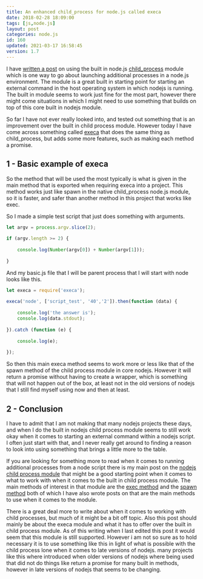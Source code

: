 ```yaml
---
title: An enhanced child_process for node.js called execa
date: 2018-02-28 18:09:00
tags: [js,node.js]
layout: post
categories: node.js
id: 160
updated: 2021-03-17 16:58:45
version: 1.7
---
```


I have [written a post](/2018/02/04/nodejs-child-process/) on using the built in node.js [child_process](https://nodejs.org/docs/latest-v8.x/api/child_process.html) module which is one way to go about launching additional processes in a node.js environment. The module is a great built in starting point for starting an external command in the host operating system in which nodejs is running. The built in module seems to work just fine for the most part, however there might come situations in which I might need to use something that builds on top of this core built in nodejs module.

So far I have not ever really looked into, and tested out something that is an improvement over the built in child process module. However today I have come across something called [execa](https://www.npmjs.com/package/execa) that does the same thing as child_process, but adds some more features, such as making each method a promise.

<!-- more -->

## 1 - Basic example of execa

So the method that will be used the most typically is what is given in the main method that is exported when requiring execa into a project. This method works just like spawn in the native child_process node.js module, so it is faster, and safer than another method in this project that works like exec.

So I made a simple test script that just does something with arguments.

```js
let argv = process.argv.slice(2);
 
if (argv.length >= 2) {
 
    console.log(Number(argv[0]) + Number(argv[1]));
 
}
```

And my basic.js file that I will be parent process that I will start with node looks like this.

```js
let execa = require('execa');
 
execa('node', ['script_test', '40','2']).then(function (data) {
 
    console.log('the answer is');
    console.log(data.stdout);
 
}).catch (function (e) {
 
    console.log(e);
 
});
```

So then this main execa method seems to work more or less like that of the spawn method of the child process module in core nodejs. However it will return a promise without having to create a wrapper, which is something that will not happen out of the box, at least not in the old versions of nodejs that I still find myself using now and then at least.

## 2 - Conclusion

I have to admit that I am not making that many nodejs projects these days, and when I do the built in nodejs child process module seems to still work okay when it comes to starting an external command within a nodejs script. I often just start with that, and I never really get around to finding a reason to look into using something that brings a little more to the table.

If you are looking for something more to read when it comes to running additional processes from a node script there is my main post on the [nodejs child process module](/2018/02/04/nodejs-child-process/) that might be a good starting point when it comes to what to work with when it comes to the built in child process module. The main methods of interest in that module are the [exec method](/2020/10/21/node-child-process-exec/) and the [spawn method](/2019/08/02/nodejs-child-process-spawn/) both of which I have also wrote posts on that are the main methods to use when it comes to the module.

There is a great deal more to write about when it comes to working with child processes, but much of it might be a bit off topic. Also this post should mainly be about the execa module and what it has to offer over the built in child process module. As of this writing when I last edited this post it would seem that this module is still supported. However i am not so sure as to hold necessary it is to use something like this in light of what is possible with the child process lone when it comes to late versions of nodejs. many projects like this where introduced when older versions of nodejs where being used that did not do things like return a promise for many built in methods, however in late versions of nodejs that seems to be changing.

